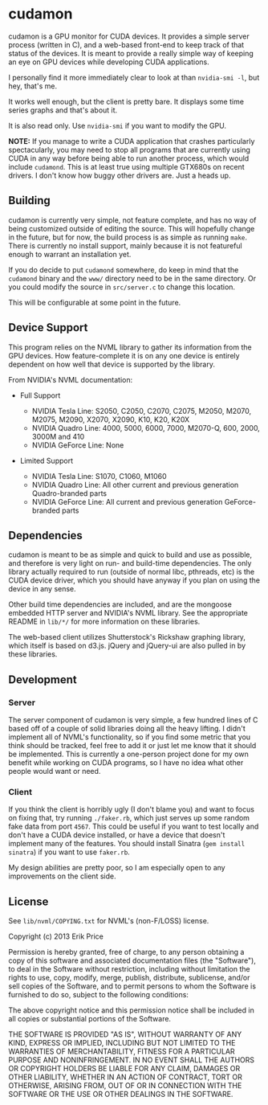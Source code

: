 cudamon
=======

cudamon is a GPU monitor for CUDA devices. It provides a simple server
process (written in C), and a web-based front-end to keep track of
that status of the devices. It is meant to provide a really simple way
of keeping an eye on GPU devices while developing CUDA applications.

I personally find it more immediately clear to look at than
`nvidia-smi -l`, but hey, that's me.

It works well enough, but the client is pretty bare. It displays some
time series graphs and that's about it.

It is also read only. Use `nvidia-smi` if you want to modify the
GPU.

**NOTE:** If you manage to write a CUDA application that crashes
particularly spectacularly, you may need to stop all programs that are
currently using CUDA in any way before being able to run another
process, which would include `cudamond`. This is at least true using
multiple GTX680s on recent drivers. I don't know how buggy other
drivers are. Just a heads up.

Building
--------

cudamon is currently very simple, not feature complete, and has no way
of being customized outside of editing the source. This will hopefully
change in the future, but for now, the build process is as simple as
running `make`. There is currently no install support, mainly because
it is not featureful enough to warrant an installation yet.

If you do decide to put `cudamond` somewhere, do keep in mind that the
`cudamond` binary and the `www/` directory need to be in the same
directory. Or you could modify the source in `src/server.c` to change
this location.

This will be configurable at some point in the future.

Device Support
--------------

This program relies on the NVML library to gather its information from
the GPU devices. How feature-complete it is on any one device is
entirely dependent on how well that device is supported by the
library.

From NVIDIA's NVML documentation:

  * Full Support
    - NVIDIA Tesla Line: S2050, C2050, C2070, C2075, M2050, M2070, M2075, M2090,
        X2070, X2090, K10, K20, K20X
    - NVIDIA Quadro Line: 4000, 5000, 6000, 7000, M2070-Q, 600, 2000, 3000M and 410
    - NVIDIA GeForce Line: None

  * Limited Support
    - NVIDIA Tesla Line:   S1070, C1060, M1060
    - NVIDIA Quadro Line:  All other current and previous generation Quadro-branded parts
    - NVIDIA GeForce Line: All current and previous generation GeForce-branded parts

Dependencies
------------

cudamon is meant to be as simple and quick to build and use as
possible, and therefore is very light on run- and build-time
dependencies. The only library actually required to run (outside of
normal libc, pthreads, etc) is the CUDA device driver, which you
should have anyway if you plan on using the device in any sense.

Other build time dependencies are included, and are the mongoose
embedded HTTP server and NVIDIA's NVML library. See the appropriate
README in `lib/*/` for more information on these libraries.

The web-based client utilizes Shutterstock's Rickshaw graphing
library, which itself is based on d3.js. jQuery and jQuery-ui are also
pulled in by these libraries.

Development
-----------

### Server

The server component of cudamon is very simple, a few hundred lines of
C based off of a couple of solid libraries doing all the heavy
lifting. I didn't implement all of NVML's functionality, so if you
find some metric that you think should be tracked, feel free to add it
or just let me know that it should be implemented. This is currently a
one-person project done for my own benefit while working on CUDA
programs, so I have no idea what other people would want or need.

### Client

If you think the client is horribly ugly (I don't blame you) and want
to focus on fixing that, try running `./faker.rb`, which just serves
up some random fake data from port `4567`. This could be useful if you
want to test locally and don't have a CUDA device installed, or have a
device that doesn't implement many of the features. You should install
Sinatra (`gem install sinatra`) if you want to use `faker.rb`.

My design abilities are pretty poor, so I am especially open to any
improvements on the client side.

License
-------

See `lib/nvml/COPYING.txt` for NVML's (non-F/LOSS) license.

Copyright (c) 2013 Erik Price

Permission is hereby granted, free of charge, to any person obtaining
a copy of this software and associated documentation files (the
"Software"), to deal in the Software without restriction, including
without limitation the rights to use, copy, modify, merge, publish,
distribute, sublicense, and/or sell copies of the Software, and to
permit persons to whom the Software is furnished to do so, subject to
the following conditions:

The above copyright notice and this permission notice shall be
included in all copies or substantial portions of the Software.

THE SOFTWARE IS PROVIDED "AS IS", WITHOUT WARRANTY OF ANY KIND,
EXPRESS OR IMPLIED, INCLUDING BUT NOT LIMITED TO THE WARRANTIES OF
MERCHANTABILITY, FITNESS FOR A PARTICULAR PURPOSE AND
NONINFRINGEMENT. IN NO EVENT SHALL THE AUTHORS OR COPYRIGHT HOLDERS BE
LIABLE FOR ANY CLAIM, DAMAGES OR OTHER LIABILITY, WHETHER IN AN ACTION
OF CONTRACT, TORT OR OTHERWISE, ARISING FROM, OUT OF OR IN CONNECTION
WITH THE SOFTWARE OR THE USE OR OTHER DEALINGS IN THE SOFTWARE.
